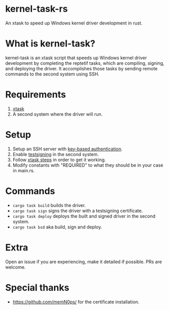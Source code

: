 # kernel-task-rs
An xtask to speed up Windows kernel driver development in rust.

# What is kernel-task?
kernel-task is an xtask script that speeds up Windows kernel driver development by completing the reptetif tasks, which are compiling, signing, and deploying the driver. It accomplishes those tasks by sending remote commands to the second system using SSH.

# Requirements
1. [xtask](https://github.com/matklad/cargo-xtask)
2. A second system where the driver will run. 

# Setup
 1. Setup an SSH server with [key-based authentication](https://learn.microsoft.com/en-us/windows-server/administration/openssh/openssh_keymanagement).
 2. Enable [testsigning](https://learn.microsoft.com/en-us/windows-hardware/drivers/install/the-testsigning-boot-configuration-option) in the second system.
 3. Follow [xtask steps](https://github.com/matklad/cargo-xtask?tab=readme-ov-file#defining-xtasks) in order to get it working.
 4. Modify constants with "REQUIRED" to what they should be in your case in main.rs.


# Commands
- `cargo task build` builds the driver.
- `cargo task sign` signs the driver with a testsigning certificate. 
- `cargo task deploy` deploys the built and signed driver in the second system.
- `cargo task bsd` aka build, sign and deploy.

# Extra
Open an issue if you are experiencing, make it detailed if possible.
PRs are welcome.

# Special thanks
- https://github.com/memN0ps/ for the certificate installation.
